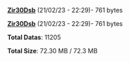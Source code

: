 [**Zir30Dsb**](/data/Zir30Dsb.txt) (21/02/23 - 22:29)- 761 bytes

[**Zir30Dsb**](/data/Zir30Dsb.txt) (21/02/23 - 22:29)- 761 bytes

**Total Datas**: 11205

**Total Size**: 72.30 MB / 72.3 MB